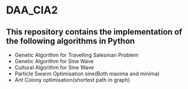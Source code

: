 # DAA_CIA2

## This repository contains the implementation of the following algorithms in Python ##

* Genetic Algorithm for Travelling Salesman Problem
* Genetic Algorithm for Sine Wave
* Cultural Algorithm for Sine Wave
* Particle Swarm Optimisation sine(Both maxima and minima)
* Ant Colony optimisation(shortest path in graph)
